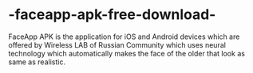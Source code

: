 # -faceapp-apk-free-download-
FaceApp APK is the application for iOS and Android devices which are offered by Wireless LAB of Russian Community which uses neural technology which automatically makes the face of the older that look as same as realistic.
